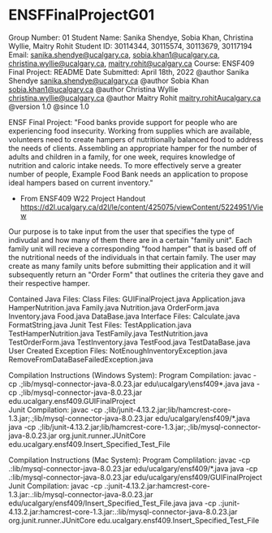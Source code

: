 # ENSFFinalProjectG01

Group Number: 01
Student Name: Sanika Shendye, Sobia Khan, Christina Wyllie, Maitry Rohit
Student ID: 30114344, 30115574, 30113679, 30117194
Email: sanika.shendye@ucalgary.ca, sobia.khan1@ucalgary.ca, christina.wyllie@ucalgary.ca, maitry.rohit@ucalgary.ca
Course: ENSF409
Final Project: README
Date Submitted: April 18th, 2022
@author Sanika Shendye <a href="mailto:sanika.shendye@ucalgary.ca">
	sanika.shendye@ucalgary.ca</a>
@author Sobia Khan <a href="sobia.khan1@ucalgary.ca">
	sobia.khan1@ucalgary.ca</a>
@author Christina Wyllie <a href="christina.wyllie@ucalgary.ca">
	christina.wyllie@ucalgary.ca</a>
@author Maitry Rohit <a href="mailto:maitry.rohit@ucalgary.ca">
	maitry.rohitAucalgary.ca</a>
@version 1.0
@since 1.0

ENSF Final Project:
"Food banks provide support for people who are experiencing food insecurity. Working from supplies which are available, volunteers need to create hampers 
of nutritionally balanced food to address the needs of clients. Assembling an appropriate hamper for the number of adults and children in a family, 
for one week, requires knowledge of nutrition and caloric intake needs. To more effectively serve a greater number of people, 
Example Food Bank needs an application to propose ideal hampers based on current inventory." 

  - From ENSF409 W22 Project Handout https://d2l.ucalgary.ca/d2l/le/content/425075/viewContent/5224951/View

Our purpose is to take input from the user that specifies the type of indivudal and how many of them there are in a certain "family unit". 
Each family unit will recieve a corresponding "food hamper" that is based off of the nutritional needs of the individuals in that certain family. 
The user may create as many family units before submitting their application and it will subsequently return an "Order Form" that outlines the criteria 
they gave and their respective hamper. 

Contained Java Files: 
	Class Files:
 		GUIFinalProject.java
		Application.java
  		HamperNutrition.java
  		Family.java
  		Nutrition.java
  		OrderForm.java
  		Inventory.java
  		Food.java
  		DataBase.java
	Interface Files:
  		Calculate.java 
		FormatString.java
	Junit Test Files:
		TestApplication.java
		TestHamperNutrition.java
  		TestFamily.java
  		TestNutrition.java
  		TestOrderForm.java
  		TestInventory.java
  		TestFood.java
  		TestDataBase.java
	User Created Exception Files:
		NotEnoughInventoryException.java
		RemoveFromDataBaseFailedException.java
			
			
Compilation Instructions (Windows System):
	Program Compilation:
		javac -cp .;lib/mysql-connector-java-8.0.23.jar edu\ucalgary\ensf409\*.java 
		java -cp .;lib/mysql-connector-java-8.0.23.jar edu.ucalgary.ensf409.GUIFinalProject   
	Junit Compilation:
		javac -cp .;lib/junit-4.13.2.jar;lib/hamcrest-core-1.3.jar;.;lib/mysql-connector-java-8.0.23.jar edu/ucalgary/ensf409/*.java
		java -cp .;lib/junit-4.13.2.jar;lib/hamcrest-core-1.3.jar;.;lib/mysql-connector-java-8.0.23.jar org.junit.runner.JUnitCore edu.ucalgary.ensf409.Insert_Specified_Test_File
			
Compilation Instructions (Mac System):
	Program Complilation:
		javac -cp .:lib/mysql-connector-java-8.0.23.jar edu/ucalgary/ensf409/*.java
		java -cp .:lib/mysql-connector-java-8.0.23.jar edu/ucalgary/ensf409/GUIFinalProject  
	Junit Compilation:
		javac -cp .:junit-4.13.2.jar:hamcrest-core-1.3.jar:.:lib/mysql-connector-java-8.0.23.jar 		edu/ucalgary/ensf409/Insert_Specified_Test_File.java
		java -cp .:junit-4.13.2.jar:hamcrest-core-1.3.jar:.:lib/mysql-connector-java-8.0.23.jar org.junit.runner.JUnitCore edu.ucalgary.ensf409.Insert_Specified_Test_File






  
